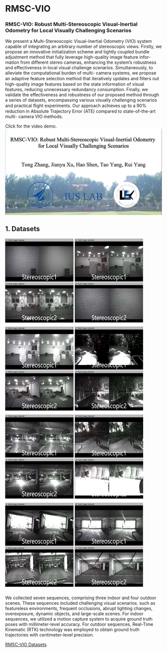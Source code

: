 # RMSC-VIO

### RMSC-VIO: Robust Multi-Stereoscopic Visual-Inertial Odometry for Local Visually Challenging Scenarios

We present a Multi-Stereoscopic Visual-Inertial
Odometry (VIO) system capable of integrating an arbitrary
number of stereoscopic views. Firstly, we propose an innovative
initialization scheme and tightly coupled bundle adjustment
method that fully leverage high-quality image feature infor-
mation from different stereo cameras, enhancing the system’s
robustness and effectiveness in local visual challenge scenarios.
Simultaneously, to alleviate the computational burden of multi-
camera systems, we propose an adaptive feature selection
method that iteratively updates and ﬁlters out high-quality
image features based on the state information of visual features,
reducing unnecessary redundancy consumption. Finally, we
validate the effectiveness and robustness of our proposed
method through a series of datasets, encompassing various
visually challenging scenarios and practical ﬂight experiments.
Our approach achieves up to a 90% reduction in Absolute
Trajectory Error (ATE) compared to state-of-the-art multi-
camera VIO methods.

Click for the video demo.
[![Video Demo](./img/封面.png)](https://youtu.be/fVwBnhHjAYs)

## 1. Datasets

<img src="./img/Sample6.png" width="220" height="280" /> <img src="./img/Sample7.png" width="220" height="280"/><img src="./img/Sample8.png" width="220" height="280"/> <img src="./img/Sample1.png" width="220" height="280"/><img src="./img/Sample2.png" width="220" height="280"/> <img src="./img/Sample3.png" width="220" height="280"/><img src="./img/Sample5.png" width="220" height="280"/> <img src="./img/Sample4.png" width="220" height="280"/>

We collected seven sequences, comprising three indoor and four outdoor scenes. These sequences included challenging visual scenarios. such as featureless environments, frequent occlusions, abrupt lighting changes, overexposure, dynamic objects, and large-scale scenes.
For indoor sequences, we utilized a motion capture system to acquire ground truth poses with millimeter-level accuracy. For outdoor sequences, Real-Time Kinematic (RTK) technology was employed to obtain ground truth trajectories with centimeter-level precision.

[RMSC-VIO Datasets](https://pan.baidu.com/s/1vOmaT4yJX6tf_EHAj20-Dw?pwd=RMSC).


